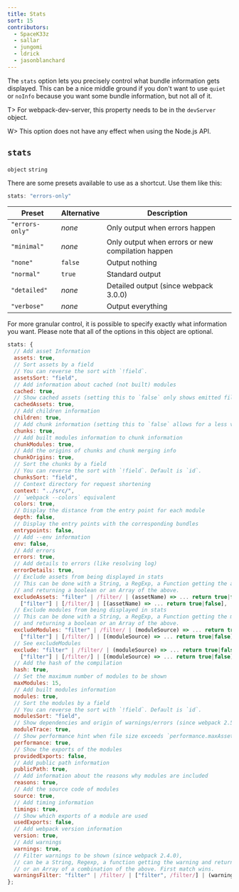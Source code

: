 ```yaml
---
title: Stats
sort: 15
contributors:
  - SpaceK33z
  - sallar
  - jungomi
  - ldrick
  - jasonblanchard
---
```


The `stats` option lets you precisely control what bundle information gets displayed. This can be a nice middle ground if you don't want to use `quiet` or `noInfo` because you want some bundle information, but not all of it.

T> For webpack-dev-server, this property needs to be in the `devServer` object.

W> This option does not have any effect when using the Node.js API.

## `stats`

`object` `string`

There are some presets available to use as a shortcut. Use them like this:

```js
stats: "errors-only"
```

| Preset | Alternative | Description |
|--------|-------------|-------------|
| `"errors-only"` | *none*  | Only output when errors happen |
| `"minimal"`     | *none*  | Only output when errors or new compilation happen |
| `"none"`        | `false` | Output nothing |
| `"normal"`      | `true`  | Standard output |
| `"detailed"`    | *none*  | Detailed output (since webpack 3.0.0) |
| `"verbose"`     | *none*  | Output everything |

For more granular control, it is possible to specify exactly what information you want. Please note that all of the options in this object are optional.

``` js
stats: {
  // Add asset Information
  assets: true,
  // Sort assets by a field
  // You can reverse the sort with `!field`.
  assetsSort: "field",
  // Add information about cached (not built) modules
  cached: true,
  // Show cached assets (setting this to `false` only shows emitted files)
  cachedAssets: true,
  // Add children information
  children: true,
  // Add chunk information (setting this to `false` allows for a less verbose output)
  chunks: true,
  // Add built modules information to chunk information
  chunkModules: true,
  // Add the origins of chunks and chunk merging info
  chunkOrigins: true,
  // Sort the chunks by a field
  // You can reverse the sort with `!field`. Default is `id`.
  chunksSort: "field",
  // Context directory for request shortening
  context: "../src/",
  // `webpack --colors` equivalent
  colors: true,
  // Display the distance from the entry point for each module
  depth: false,
  // Display the entry points with the corresponding bundles
  entrypoints: false,
  // Add --env information
  env: false,
  // Add errors
  errors: true,
  // Add details to errors (like resolving log)
  errorDetails: true,
  // Exclude assets from being displayed in stats
  // This can be done with a String, a RegExp, a Function getting the assets name
  // and returning a boolean or an Array of the above.
  excludeAssets: "filter" | /filter/ | (assetName) => ... return true|false |
    ["filter"] | [/filter/] | [(assetName) => ... return true|false],
  // Exclude modules from being displayed in stats
  // This can be done with a String, a RegExp, a Function getting the modules source
  // and returning a boolean or an Array of the above.
  excludeModules: "filter" | /filter/ | (moduleSource) => ... return true|false |
    ["filter"] | [/filter/] | [(moduleSource) => ... return true|false],
  // See excludeModules
  exclude: "filter" | /filter/ | (moduleSource) => ... return true|false |
    ["filter"] | [/filter/] | [(moduleSource) => ... return true|false],
  // Add the hash of the compilation
  hash: true,
  // Set the maximum number of modules to be shown
  maxModules: 15,
  // Add built modules information
  modules: true,
  // Sort the modules by a field
  // You can reverse the sort with `!field`. Default is `id`.
  modulesSort: "field",
  // Show dependencies and origin of warnings/errors (since webpack 2.5.0)
  moduleTrace: true,
  // Show performance hint when file size exceeds `performance.maxAssetSize`
  performance: true,
  // Show the exports of the modules
  providedExports: false,
  // Add public path information
  publicPath: true,
  // Add information about the reasons why modules are included
  reasons: true,
  // Add the source code of modules
  source: true,
  // Add timing information
  timings: true,
  // Show which exports of a module are used
  usedExports: false,
  // Add webpack version information
  version: true,
  // Add warnings
  warnings: true,
  // Filter warnings to be shown (since webpack 2.4.0),
  // can be a String, Regexp, a function getting the warning and returning a boolean
  // or an Array of a combination of the above. First match wins.
  warningsFilter: "filter" | /filter/ | ["filter", /filter/] | (warning) => ... return true|false
};
```
